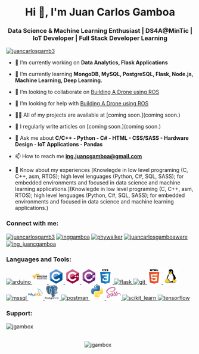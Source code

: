 <h1 align="center">Hi 👋, I'm Juan Carlos Gamboa</h1>
<h3 align="center">Data Science & Machine Learning Enthusiast | DS4A@MinTic | IoT Developer | Full Stack Developer Learning</h3>

<p align="left"> <a href="https://twitter.com/juancarlosgamb3" target="blank"><img src="https://img.shields.io/twitter/follow/juancarlosgamb3?logo=twitter&style=for-the-badge" alt="juancarlosgamb3" /></a> </p>

- 🔭 I’m currently working on **Data Analytics, Flask Applications**

- 🌱 I’m currently learning **MongoDB, MySQL, PostgreSQL, Flask, Node.js, Machine Learning, Deep Learning.**

- 👯 I’m looking to collaborate on [Building A Drone using ROS](https://www.youtube.com/watch?v=Y9YmeWb3GSw)

- 🤝 I’m looking for help with [Building A Drone using ROS](https://www.youtube.com/watch?v=Y9YmeWb3GSw)

- 👨‍💻 All of my projects are available at [coming soon.](coming soon.)

- 📝 I regularly write articles on [coming soon.](coming soon.)

- 💬 Ask me about **C/C++ - Python - C# - HTML - CSS/SASS - Hardware Design - IoT Applications - Pandas**

- 📫 How to reach me **ing.juancgamboa@gmail.com**

- 📄 Know about my experiences [Knowlegde in low level programing (C, C++, asm, RTOS); high level lenguages (Python, C#, SQL, SASS); for embedded environments and focused in data science and machine learning applications.](Knowlegde in low level programing (C, C++, asm, RTOS); high level lenguages (Python, C#, SQL, SASS); for embedded environments and focused in data science and machine learning applications.)

<h3 align="left">Connect with me:</h3>
<p align="left">
<a href="https://twitter.com/juancarlosgamb3" target="blank"><img align="center" src="https://raw.githubusercontent.com/rahuldkjain/github-profile-readme-generator/neutral-icons/src/images/icons/Social/twitter.svg" alt="juancarlosgamb3" height="30" width="40" /></a>
<a href="https://linkedin.com/in/inggamboa" target="blank"><img align="center" src="https://raw.githubusercontent.com/rahuldkjain/github-profile-readme-generator/neutral-icons/src/images/icons/Social/linked-in-alt.svg" alt="inggamboa" height="30" width="40" /></a>
<a href="https://instagram.com/phywalker" target="blank"><img align="center" src="https://raw.githubusercontent.com/rahuldkjain/github-profile-readme-generator/neutral-icons/src/images/icons/Social/instagram.svg" alt="phywalker" height="30" width="40" /></a>
<a href="https://www.youtube.com/c/juancarlosgamboaware" target="blank"><img align="center" src="https://raw.githubusercontent.com/rahuldkjain/github-profile-readme-generator/neutral-icons/src/images/icons/Social/youtube.svg" alt="juancarlosgamboaware" height="30" width="40" /></a>
<a href="https://www.hackerrank.com/ing_juancgamboa" target="blank"><img align="center" src="https://raw.githubusercontent.com/rahuldkjain/github-profile-readme-generator/neutral-icons/src/images/icons/Social/hackerrank.svg" alt="ing_juancgamboa" height="30" width="40" /></a>
</p>

<h3 align="left">Languages and Tools:</h3>
<p align="left"> <a href="https://www.arduino.cc/" target="_blank"> <img src="https://cdn.worldvectorlogo.com/logos/arduino-1.svg" alt="arduino" width="40" height="40"/> </a> <a href="https://aws.amazon.com" target="_blank"> <img src="https://raw.githubusercontent.com/devicons/devicon/master/icons/amazonwebservices/amazonwebservices-original-wordmark.svg" alt="aws" width="40" height="40"/> </a> <a href="https://www.cprogramming.com/" target="_blank"> <img src="https://raw.githubusercontent.com/devicons/devicon/master/icons/c/c-original.svg" alt="c" width="40" height="40"/> </a> <a href="https://www.w3schools.com/cpp/" target="_blank"> <img src="https://raw.githubusercontent.com/devicons/devicon/master/icons/cplusplus/cplusplus-original.svg" alt="cplusplus" width="40" height="40"/> </a> <a href="https://www.w3schools.com/cs/" target="_blank"> <img src="https://raw.githubusercontent.com/devicons/devicon/master/icons/csharp/csharp-original.svg" alt="csharp" width="40" height="40"/> </a> <a href="https://www.w3schools.com/css/" target="_blank"> <img src="https://raw.githubusercontent.com/devicons/devicon/master/icons/css3/css3-original-wordmark.svg" alt="css3" width="40" height="40"/> </a> <a href="https://flask.palletsprojects.com/" target="_blank"> <img src="https://www.vectorlogo.zone/logos/pocoo_flask/pocoo_flask-icon.svg" alt="flask" width="40" height="40"/> </a> <a href="https://git-scm.com/" target="_blank"> <img src="https://www.vectorlogo.zone/logos/git-scm/git-scm-icon.svg" alt="git" width="40" height="40"/> </a> <a href="https://www.w3.org/html/" target="_blank"> <img src="https://raw.githubusercontent.com/devicons/devicon/master/icons/html5/html5-original-wordmark.svg" alt="html5" width="40" height="40"/> </a> <a href="https://www.linux.org/" target="_blank"> <img src="https://raw.githubusercontent.com/devicons/devicon/master/icons/linux/linux-original.svg" alt="linux" width="40" height="40"/> </a> <a href="https://www.microsoft.com/en-us/sql-server" target="_blank"> <img src="https://cdn.worldvectorlogo.com/logos/microsoft-sql-server.svg" alt="mssql" width="40" height="40"/> </a> <a href="https://www.mysql.com/" target="_blank"> <img src="https://raw.githubusercontent.com/devicons/devicon/master/icons/mysql/mysql-original-wordmark.svg" alt="mysql" width="40" height="40"/> </a> <a href="https://www.postgresql.org" target="_blank"> <img src="https://raw.githubusercontent.com/devicons/devicon/master/icons/postgresql/postgresql-original-wordmark.svg" alt="postgresql" width="40" height="40"/> </a> <a href="https://postman.com" target="_blank"> <img src="https://www.vectorlogo.zone/logos/getpostman/getpostman-icon.svg" alt="postman" width="40" height="40"/> </a> <a href="https://www.python.org" target="_blank"> <img src="https://raw.githubusercontent.com/devicons/devicon/master/icons/python/python-original.svg" alt="python" width="40" height="40"/> </a> <a href="https://sass-lang.com" target="_blank"> <img src="https://raw.githubusercontent.com/devicons/devicon/master/icons/sass/sass-original.svg" alt="sass" width="40" height="40"/> </a> <a href="https://scikit-learn.org/" target="_blank"> <img src="https://upload.wikimedia.org/wikipedia/commons/0/05/Scikit_learn_logo_small.svg" alt="scikit_learn" width="40" height="40"/> </a> <a href="https://www.tensorflow.org" target="_blank"> <img src="https://www.vectorlogo.zone/logos/tensorflow/tensorflow-icon.svg" alt="tensorflow" width="40" height="40"/> </a> </p>

<h3 align="left">Support:</h3>
<p><a href="https://www.buymeacoffee.com/jgambox"> <img align="left" src="https://cdn.buymeacoffee.com/buttons/v2/default-yellow.png" height="50" width="210" alt="jgambox" /></a></p><br><br>

<p><img align="center" src="https://github-readme-stats.vercel.app/api/top-langs?username=jgambox&show_icons=true&locale=en&layout=compact" alt="jgambox" /></p>

